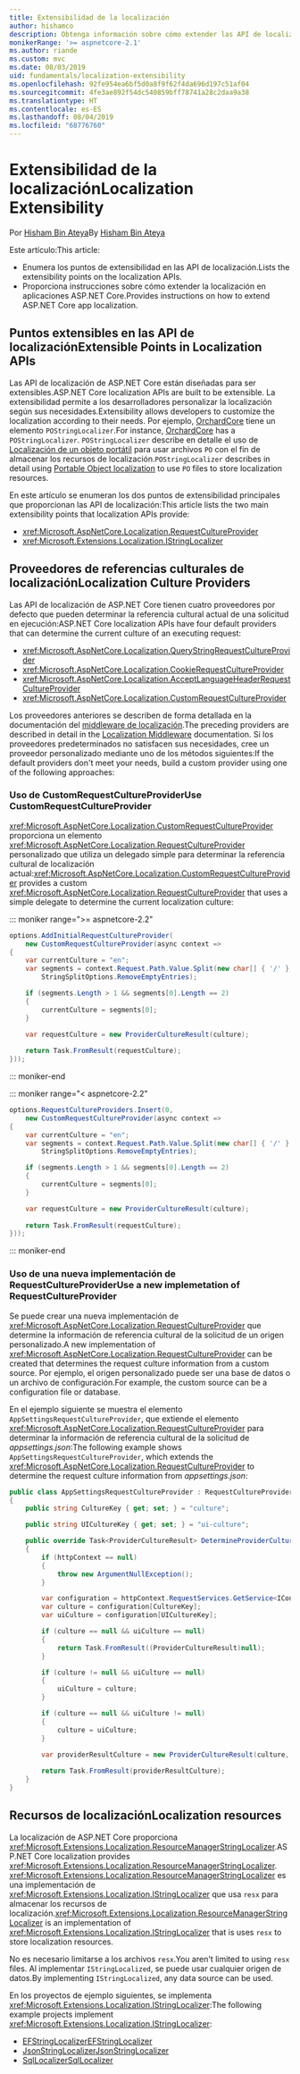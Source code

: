 ```yaml
---
title: Extensibilidad de la localización
author: hishamco
description: Obtenga información sobre cómo extender las API de localización en aplicaciones ASP.NET Core.
monikerRange: '>= aspnetcore-2.1'
ms.author: riande
ms.custom: mvc
ms.date: 08/03/2019
uid: fundamentals/localization-extensibility
ms.openlocfilehash: 92fe954ea6bf5d0a8f9f62f4da696d197c51af04
ms.sourcegitcommit: 4fe3ae892f54dc540859bff78741a28c2daa9a38
ms.translationtype: HT
ms.contentlocale: es-ES
ms.lasthandoff: 08/04/2019
ms.locfileid: "68776760"
---
```

# <a name="localization-extensibility"></a><span data-ttu-id="ce163-103">Extensibilidad de la localización</span><span class="sxs-lookup"><span data-stu-id="ce163-103">Localization Extensibility</span></span>

<span data-ttu-id="ce163-104">Por [Hisham Bin Ateya](https://github.com/hishamco)</span><span class="sxs-lookup"><span data-stu-id="ce163-104">By [Hisham Bin Ateya](https://github.com/hishamco)</span></span>

<span data-ttu-id="ce163-105">Este artículo:</span><span class="sxs-lookup"><span data-stu-id="ce163-105">This article:</span></span>

* <span data-ttu-id="ce163-106">Enumera los puntos de extensibilidad en las API de localización.</span><span class="sxs-lookup"><span data-stu-id="ce163-106">Lists the extensibility points on the localization APIs.</span></span>
* <span data-ttu-id="ce163-107">Proporciona instrucciones sobre cómo extender la localización en aplicaciones ASP.NET Core.</span><span class="sxs-lookup"><span data-stu-id="ce163-107">Provides instructions on how to extend ASP.NET Core app localization.</span></span>

## <a name="extensible-points-in-localization-apis"></a><span data-ttu-id="ce163-108">Puntos extensibles en las API de localización</span><span class="sxs-lookup"><span data-stu-id="ce163-108">Extensible Points in Localization APIs</span></span>

<span data-ttu-id="ce163-109">Las API de localización de ASP.NET Core están diseñadas para ser extensibles.</span><span class="sxs-lookup"><span data-stu-id="ce163-109">ASP.NET Core localization APIs are built to be extensible.</span></span> <span data-ttu-id="ce163-110">La extensibilidad permite a los desarrolladores personalizar la localización según sus necesidades.</span><span class="sxs-lookup"><span data-stu-id="ce163-110">Extensibility allows developers to customize the localization according to their needs.</span></span> <span data-ttu-id="ce163-111">Por ejemplo, [OrchardCore](https://github.com/orchardCMS/OrchardCore/) tiene un elemento `POStringLocalizer`.</span><span class="sxs-lookup"><span data-stu-id="ce163-111">For instance, [OrchardCore](https://github.com/orchardCMS/OrchardCore/) has a `POStringLocalizer`.</span></span> <span data-ttu-id="ce163-112">`POStringLocalizer` describe en detalle el uso de [Localización de un objeto portátil](xref:fundamentals/portable-object-localization) para usar archivos `PO` con el fin de almacenar los recursos de localización.</span><span class="sxs-lookup"><span data-stu-id="ce163-112">`POStringLocalizer` describes in detail using [Portable Object localization](xref:fundamentals/portable-object-localization) to use `PO` files to store localization resources.</span></span>

<span data-ttu-id="ce163-113">En este artículo se enumeran los dos puntos de extensibilidad principales que proporcionan las API de localización:</span><span class="sxs-lookup"><span data-stu-id="ce163-113">This article lists the two main extensibility points that localization APIs provide:</span></span> 

* <xref:Microsoft.AspNetCore.Localization.RequestCultureProvider>
* <xref:Microsoft.Extensions.Localization.IStringLocalizer>

## <a name="localization-culture-providers"></a><span data-ttu-id="ce163-114">Proveedores de referencias culturales de localización</span><span class="sxs-lookup"><span data-stu-id="ce163-114">Localization Culture Providers</span></span>

<span data-ttu-id="ce163-115">Las API de localización de ASP.NET Core tienen cuatro proveedores por defecto que pueden determinar la referencia cultural actual de una solicitud en ejecución:</span><span class="sxs-lookup"><span data-stu-id="ce163-115">ASP.NET Core localization APIs have four default providers that can determine the current culture of an executing request:</span></span>

* <xref:Microsoft.AspNetCore.Localization.QueryStringRequestCultureProvider>
* <xref:Microsoft.AspNetCore.Localization.CookieRequestCultureProvider>
* <xref:Microsoft.AspNetCore.Localization.AcceptLanguageHeaderRequestCultureProvider>
* <xref:Microsoft.AspNetCore.Localization.CustomRequestCultureProvider>

<span data-ttu-id="ce163-116">Los proveedores anteriores se describen de forma detallada en la documentación del [middleware de localización](xref:fundamentals/localization).</span><span class="sxs-lookup"><span data-stu-id="ce163-116">The preceding providers are described in detail in the [Localization Middleware](xref:fundamentals/localization) documentation.</span></span> <span data-ttu-id="ce163-117">Si los proveedores predeterminados no satisfacen sus necesidades, cree un proveedor personalizado mediante uno de los métodos siguientes:</span><span class="sxs-lookup"><span data-stu-id="ce163-117">If the default providers don't meet your needs, build a custom provider using one of the following approaches:</span></span>

### <a name="use-customrequestcultureprovider"></a><span data-ttu-id="ce163-118">Uso de CustomRequestCultureProvider</span><span class="sxs-lookup"><span data-stu-id="ce163-118">Use CustomRequestCultureProvider</span></span>

<span data-ttu-id="ce163-119"><xref:Microsoft.AspNetCore.Localization.CustomRequestCultureProvider> proporciona un elemento <xref:Microsoft.AspNetCore.Localization.RequestCultureProvider> personalizado que utiliza un delegado simple para determinar la referencia cultural de localización actual:</span><span class="sxs-lookup"><span data-stu-id="ce163-119"><xref:Microsoft.AspNetCore.Localization.CustomRequestCultureProvider> provides a custom <xref:Microsoft.AspNetCore.Localization.RequestCultureProvider> that uses a simple delegate to determine the current localization culture:</span></span>

::: moniker range=">= aspnetcore-2.2"

```csharp
options.AddInitialRequestCultureProvider(
    new CustomRequestCultureProvider(async context =>
{
    var currentCulture = "en";
    var segments = context.Request.Path.Value.Split(new char[] { '/' }, 
        StringSplitOptions.RemoveEmptyEntries);

    if (segments.Length > 1 && segments[0].Length == 2)
    {
        currentCulture = segments[0];
    }

    var requestCulture = new ProviderCultureResult(culture);
    
    return Task.FromResult(requestCulture);
}));
```

::: moniker-end

::: moniker range="< aspnetcore-2.2"

```csharp
options.RequestCultureProviders.Insert(0, 
    new CustomRequestCultureProvider(async context =>
{
    var currentCulture = "en";
    var segments = context.Request.Path.Value.Split(new char[] { '/' }, 
        StringSplitOptions.RemoveEmptyEntries);

    if (segments.Length > 1 && segments[0].Length == 2)
    {
        currentCulture = segments[0];
    }

    var requestCulture = new ProviderCultureResult(culture);
    
    return Task.FromResult(requestCulture);
}));
```

::: moniker-end

### <a name="use-a-new-implemetation-of-requestcultureprovider"></a><span data-ttu-id="ce163-120">Uso de una nueva implementación de RequestCultureProvider</span><span class="sxs-lookup"><span data-stu-id="ce163-120">Use a new implemetation of RequestCultureProvider</span></span>

<span data-ttu-id="ce163-121">Se puede crear una nueva implementación de <xref:Microsoft.AspNetCore.Localization.RequestCultureProvider> que determine la información de referencia cultural de la solicitud de un origen personalizado.</span><span class="sxs-lookup"><span data-stu-id="ce163-121">A new implementation of <xref:Microsoft.AspNetCore.Localization.RequestCultureProvider> can be created that determines the request culture information from a custom source.</span></span> <span data-ttu-id="ce163-122">Por ejemplo, el origen personalizado puede ser una base de datos o un archivo de configuración.</span><span class="sxs-lookup"><span data-stu-id="ce163-122">For example, the custom source can be a configuration file or database.</span></span>

<span data-ttu-id="ce163-123">En el ejemplo siguiente se muestra el elemento `AppSettingsRequestCultureProvider`, que extiende el elemento <xref:Microsoft.AspNetCore.Localization.RequestCultureProvider> para determinar la información de referencia cultural de la solicitud de *appsettings.json*:</span><span class="sxs-lookup"><span data-stu-id="ce163-123">The following example shows `AppSettingsRequestCultureProvider`, which extends the <xref:Microsoft.AspNetCore.Localization.RequestCultureProvider> to determine the request culture information from *appsettings.json*:</span></span>

```csharp
public class AppSettingsRequestCultureProvider : RequestCultureProvider
{
    public string CultureKey { get; set; } = "culture";

    public string UICultureKey { get; set; } = "ui-culture";

    public override Task<ProviderCultureResult> DetermineProviderCultureResult(HttpContext httpContext)
    {
        if (httpContext == null)
        {
            throw new ArgumentNullException();
        }

        var configuration = httpContext.RequestServices.GetService<IConfigurationRoot>();
        var culture = configuration[CultureKey];
        var uiCulture = configuration[UICultureKey];

        if (culture == null && uiCulture == null)
        {
            return Task.FromResult((ProviderCultureResult)null);
        }

        if (culture != null && uiCulture == null)
        {
            uiCulture = culture;
        }

        if (culture == null && uiCulture != null)
        {
            culture = uiCulture;
        }
        
        var providerResultCulture = new ProviderCultureResult(culture, uiCulture);

        return Task.FromResult(providerResultCulture);
    }
}
```

## <a name="localization-resources"></a><span data-ttu-id="ce163-124">Recursos de localización</span><span class="sxs-lookup"><span data-stu-id="ce163-124">Localization resources</span></span>

<span data-ttu-id="ce163-125">La localización de ASP.NET Core proporciona <xref:Microsoft.Extensions.Localization.ResourceManagerStringLocalizer>.</span><span class="sxs-lookup"><span data-stu-id="ce163-125">ASP.NET Core localization provides <xref:Microsoft.Extensions.Localization.ResourceManagerStringLocalizer>.</span></span> <span data-ttu-id="ce163-126"><xref:Microsoft.Extensions.Localization.ResourceManagerStringLocalizer> es una implementación de <xref:Microsoft.Extensions.Localization.IStringLocalizer> que usa `resx` para almacenar los recursos de localización.</span><span class="sxs-lookup"><span data-stu-id="ce163-126"><xref:Microsoft.Extensions.Localization.ResourceManagerStringLocalizer> is an implementation of <xref:Microsoft.Extensions.Localization.IStringLocalizer> that is uses `resx` to store localization resources.</span></span>

<span data-ttu-id="ce163-127">No es necesario limitarse a los archivos `resx`.</span><span class="sxs-lookup"><span data-stu-id="ce163-127">You aren't limited to using `resx` files.</span></span> <span data-ttu-id="ce163-128">Al implementar `IStringLocalized`, se puede usar cualquier origen de datos.</span><span class="sxs-lookup"><span data-stu-id="ce163-128">By implementing `IStringLocalized`, any data source can be used.</span></span>

<span data-ttu-id="ce163-129">En los proyectos de ejemplo siguientes, se implementa <xref:Microsoft.Extensions.Localization.IStringLocalizer>:</span><span class="sxs-lookup"><span data-stu-id="ce163-129">The following example projects implement <xref:Microsoft.Extensions.Localization.IStringLocalizer>:</span></span> 

* [<span data-ttu-id="ce163-130">EFStringLocalizer</span><span class="sxs-lookup"><span data-stu-id="ce163-130">EFStringLocalizer</span></span>](https://github.com/aspnet/Entropy/tree/master/samples/Localization.EntityFramework)
* [<span data-ttu-id="ce163-131">JsonStringLocalizer</span><span class="sxs-lookup"><span data-stu-id="ce163-131">JsonStringLocalizer</span></span>](https://github.com/hishamco/My.Extensions.Localization.Json)
* [<span data-ttu-id="ce163-132">SqlLocalizer</span><span class="sxs-lookup"><span data-stu-id="ce163-132">SqlLocalizer</span></span>](https://github.com/damienbod/AspNetCoreLocalization)
